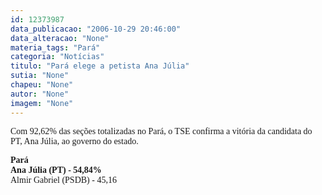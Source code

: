 ```yaml
---
id: 12373987
data_publicacao: "2006-10-29 20:46:00"
data_alteracao: "None"
materia_tags: "Pará"
categoria: "Notícias"
titulo: "Pará elege a petista Ana Júlia"
sutia: "None"
chapeu: "None"
autor: "None"
imagem: "None"
---
```

<p><P><FONT face=Verdana>Com 92,62% das seções totalizadas no Pará, o TSE confirma&nbsp;a vitória da candidata do PT, Ana Júlia, ao governo do estado. </FONT></P></p>
<p><P><FONT face=Verdana><STRONG>Pará</STRONG><BR></FONT><FONT face=Verdana><B>Ana Júlia (PT) - 54,84%<BR></B></FONT><FONT face=Verdana>Almir Gabriel (PSDB) - 45,16</FONT></P> </p>
